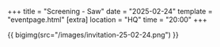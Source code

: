 +++
title = "Screening - Saw"
date = "2025-02-24"
template = "eventpage.html"
[extra]
location = "HQ"
time = "20:00"
+++

{{ bigimg(src="/images/invitation-25-02-24.png") }}
